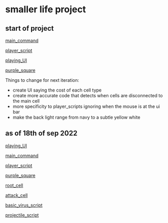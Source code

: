 # smaller life project
## start of project
[main_command](https://github.com/Hanif-Musaheb/CS_A_level/blob/main/content/smaller%20life/main_command.cs)

[player_script](https://github.com/Hanif-Musaheb/CS_A_level/blob/main/content/smaller%20life/player_script.cs)

[playing_UI](https://github.com/Hanif-Musaheb/CS_A_level/blob/main/content/smaller%20life/playing_UI.cs)

[purple_square](https://github.com/Hanif-Musaheb/CS_A_level/blob/main/content/smaller%20life/purple_square.cs)

Things to change for next iteration:
- create UI saying the cost of each cell type
- create more accurate code that detects when cells are disconnected to the main cell
- more specificity to player_scripts ignoring when the mouse is at the ui bar
- make the back light range from navy to a subtle yellow white


## as of 18th of sep 2022
[playing_UI](https://github.com/Hanif-Musaheb/CS_A_level/blob/main/content/smaller%20life/as%20of%2018th%20sep/playing_UI.cs)

[main_command](https://github.com/Hanif-Musaheb/CS_A_level/blob/main/content/smaller%20life/as%20of%2018th%20sep/main_command.cs)

[player_script](https://github.com/Hanif-Musaheb/CS_A_level/blob/main/content/smaller%20life/as%20of%2018th%20sep/player_script.cs)

[purple_square](https://github.com/Hanif-Musaheb/CS_A_level/blob/main/content/smaller%20life/as%20of%2018th%20sep/purple_square.cs)

[root_cell](https://github.com/Hanif-Musaheb/CS_A_level/blob/main/content/smaller%20life/as%20of%2018th%20sep/root_cell.cs)

[attack_cell](https://github.com/Hanif-Musaheb/CS_A_level/blob/main/content/smaller%20life/as%20of%2018th%20sep/attack_cell_script.cs)

[basic_virus_script](https://github.com/Hanif-Musaheb/CS_A_level/blob/main/content/smaller%20life/as%20of%2018th%20sep/basic_virus_script.cs)

[projectile_script](https://github.com/Hanif-Musaheb/CS_A_level/blob/main/content/smaller%20life/as%20of%2018th%20sep/projectile_script.cs)
